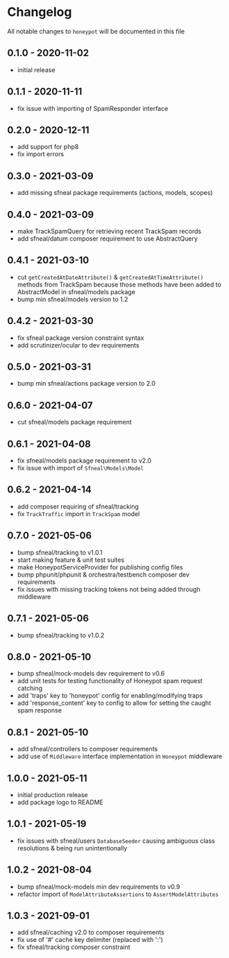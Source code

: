# Changelog

All notable changes to `honeypot` will be documented in this file

## 0.1.0 - 2020-11-02
- initial release


## 0.1.1 - 2020-11-11
- fix issue with importing of SpamResponder interface


## 0.2.0 - 2020-12-11
- add support for php8
- fix import errors


## 0.3.0 - 2021-03-09
- add missing sfneal package requirements (actions, models, scopes)


## 0.4.0 - 2021-03-09
- make TrackSpamQuery for retrieving recent TrackSpam records
- add sfneal/datum composer requirement to use AbstractQuery


## 0.4.1 - 2021-03-10
- cut `getCreatedAtDateAttribute()` & `getCreatedAtTimeAttribute()` methods from TrackSpam because those methods have been added to AbstractModel in sfneal/models package
- bump min sfneal/models version to 1.2


## 0.4.2 - 2021-03-30
- fix sfneal package version constraint syntax
- add scrutinizer/ocular to dev requirements


## 0.5.0 - 2021-03-31
- bump min sfneal/actions package version to 2.0


## 0.6.0 - 2021-04-07
- cut sfneal/models package requirement


## 0.6.1 - 2021-04-08
- fix sfneal/models package requirement to v2.0
- fix issue with import of `Sfneal\Models\Model`


## 0.6.2 - 2021-04-14
- add composer requiring of sfneal/tracking
- fix `TrackTraffic` import in `TrackSpam` model


## 0.7.0 - 2021-05-06
- bump sfneal/tracking to v1.0.1
- start making feature & unit test suites
- make HoneypotServiceProvider for publishing config files
- bump phpunit/phpunit & orchestra/testbench composer dev requirements
- fix issues with missing tracking tokens not being added through middleware


## 0.7.1 - 2021-05-06
- bump sfneal/tracking to v1.0.2


## 0.8.0 - 2021-05-10
- bump sfneal/mock-models dev requirement to v0.6
- add unit tests for testing functionality of Honeypot spam request catching
- add 'traps' key to 'honeypot' config for enabling/modifying traps
- add 'response_content' key to config to allow for setting the caught spam response


## 0.8.1 - 2021-05-10
- add sfneal/controllers to composer requirements
- add use of `Middleware` interface implementation in `Honeypot` middleware


## 1.0.0 - 2021-05-11
- initial production release
- add package logo to README


## 1.0.1 - 2021-05-19
- fix issues with sfneal/users `DatabaseSeeder` causing ambiguous class resolutions & being run unintentionally


## 1.0.2 - 2021-08-04
- bump sfneal/mock-models min dev requirements to v0.9
- refactor import of `ModelAttributeAssertions` to `AssertModelAttributes`


## 1.0.3 - 2021-09-01
- add sfneal/caching v2.0 to composer requirements
- fix use of '#' cache key delimiter (replaced with ':')
- fix sfneal/tracking composer constraint
